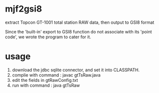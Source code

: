 # mjf2gsi8
extract Topcon GT-1001 total station RAW data, then output to GSI8 format

Since the 'built-in' export to GSI8 function do not associate with its 'point code',
we wrote the program to cater for it.

# usage
1. download the jdbc sqlite connector, and set it into CLASSPATH.
2. complie with command : javac gtTsRaw.java
3. edit the fields in gtRawConfig.txt
3. run with command : java gtTsRaw
